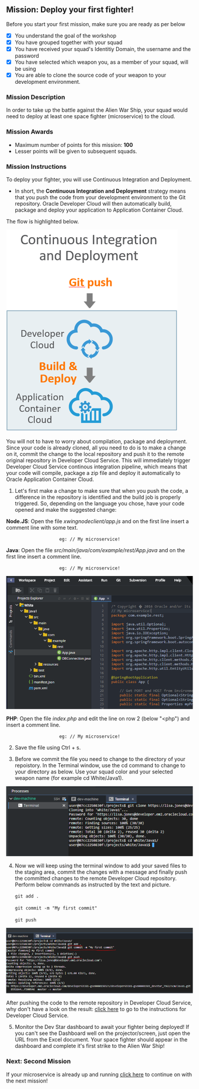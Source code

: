 ## Mission: Deploy your first fighter! ##

Before you start your first mission, make sure you are ready as per below

- [x] You understand the goal of the workshop
- [x] You have grouped together with your squad
- [x] You have received your squad's Identitiy Domain, the username and the password
- [x] You have selected which weapon you, as a member of your squad, will be using
- [x] You are able to clone the source code of your weapon to your development environment.

### Mission Description ###

In order to take up the battle against the Alien War Ship, your squad would need to deploy at least one space fighter (microservice) to the cloud.

### Mission Awards ###

- Maximum number of points for this mission: **100**
- Lesser points will be given to subsequent squads.

### Mission Instructions ###

To deploy your fighter, you will use Continuous Integration and Deployment.
+ In short, the **Continuous Integration and Deployment** strategy means that you push the code from your development environment to the Git repository. Oracle Developer Cloud will then automatically build, package and deploy your application to Application Container Cloud. 

The flow is highlighted below.

[![Continuous](../cicd.png)](deploy.md) 

You will not to have to worry about compilation, package and deployment.
Since your code is already cloned, all you need to do is to make a change on it, commit the change to the local repository and push it to the remote original repository in Developer Cloud Service. This will immediately trigger Developer Cloud Service continous integration pipeline, which means that your code will compile, package a zip file and deploy it automatically to Oracle Application Container Cloud.

1. Let's first make a change to make sure that when you push the code, a difference in the repository is identified and the build job is properly triggered.
So, depending on the language you chose, have your code opened and make the suggested change:

 **Node.JS**: Open the file *xwingnodeclient/app.js* and on the first line insert a comment line with some text.
                        
                        eg: // My microservice!

 **Java**: Open the file *src/main/java/com/example/rest/App.java* and on the first line insert a comment line.

                        eg: // My microservice!

 ![change](../images/che_change.PNG)
 
 **PHP**: Open the file *index.php* and edit the line on row 2 (below "<php") and insert a comment line.

                        eg: // My microservice!
<!--
+ Ruby: Ruby and bundler gem installed

 **Ruby**: Open the file *xwingrubyclient/app.rb* and on the first line insert a comment line with your squad name.

                        eg: # Yellow
-->

2. Save the file using Ctrl + s.

3. Before we commit the file you need to change to the directory of your repoistory. In the Terminal window, use the cd command to change to your directory as below. Use your squad color and your selected weapon name (for example cd White/Java1).

![change](../images/che_changedir.PNG)

4. Now we will keep using the terminal window to add your saved files to the staging area, commit the changes with a message and finally push the committed changes to the remote Developer Cloud repository. Perform below commands as instructed by the text and picture.

       git add .

       git commit -m "My first commit"

       git push

 ![change](../images/che_commit.PNG)

After pushing the code to the remote repository in Developer Cloud Service, why don't have a look on the result:
[click here](../devcs.md) to go to the instructions for Developer Cloud Service.

5. Monitor the Dev Star dashboard to await your fighter being deployed! If you can't see the Dashboard well on the projector/screen, just open the URL from the Excel document. Your space fighter should appear in the dashboard and complete it's first strike to the Alien War Ship!

### Next: Second Mission ###

If your microservice is already up and running [click here](scale.md) to continue on with the next mission!

